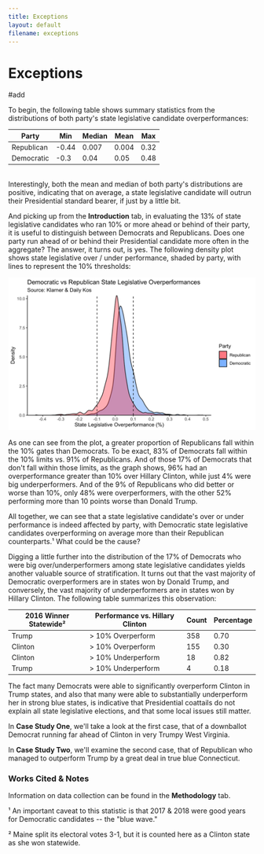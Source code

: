 ```yaml
---
title: Exceptions
layout: default
filename: exceptions
--- 
```


# Exceptions

#add

To begin, the following table shows summary statistics from the distributions of both party's state legislative candidate overperformances: 

Party | Min | Median | Mean | Max
--- | ---|---|---|---|
Republican | -0.44|0.007|0.004|0.32
Democratic| -0.3|0.04|0.05|0.48 

<br>
Interestingly, both the mean and median of both party's distributions are positive, indicating that on average, a state legislative candidate will outrun their Presidential standard bearer, if just by a little bit.

And picking up from the **Introduction** tab, in evaluating the 13% of state legislative candidates who ran 10% or more ahead or behind of their party, it is useful to distinguish between Democrats and Republicans. Does one party run ahead of or behind their Presidential candidate more often in the aggregate? The answer, it turns out, is yes. The following density plot shows state legislative over / under performance, shaded by party, with lines to represent the 10% thresholds:

![Density Plot of Ds and Rs](densityPlotWithLines.png)

As one can see from the plot, a greater proportion of Republicans fall within the 10% gates than Democrats. To be exact, 83% of Democrats fall within the 10% limits vs. 91% of Republicans. And of those 17% of Democrats that don't fall within those limits, as the graph shows, 96% had an overperformance greater than 10% over Hillary Clinton, while just 4% were big underperformers. And of the 9% of Republicans who did better or worse than 10%, only 48% were overperformers, with the other 52% performing more than 10 points worse than Donald Trump.

All together, we can see that a state legislative candidate's over or under performance is indeed affected by party, with Democratic state legislative candidates overperforming on average more than their Republican counterparts.¹ What could be the cause?

Digging a little further into the distribution of the 17% of Democrats who were big over/underperformers among state legislative candidates yields another valuable source of stratification. It turns out that the vast majority of Democratic overperformers are in states won by Donald Trump, and conversely, the vast majority of underperformers are in states won by Hillary Clinton. The following table summarizes this observation:


2016 Winner Statewide² | Performance vs. Hillary Clinton| Count | Percentage
--- | ---|---|---|
Trump | > 10% Overperform |358|0.70
Clinton | > 10% Overperform |155|0.30
Clinton | > 10% Underperform |18|0.82
Trump | > 10% Underperform |4|0.18

The fact many Democrats were able to significantly overperform Clinton in Trump states, and also that many were able to substantially underperform her in strong blue states, is indicative that Presidential coattails do not explain all state legislative elections, and that some local issues still matter.

In **Case Study One**, we'll take a look at the first case, that of a downballot Democrat running far ahead of Clinton in very Trumpy West Virginia.

In **Case Study Two**, we'll examine the second case, that of Republican who managed to outperform Trump by a great deal in true blue Connecticut.


### Works Cited & Notes

Information on data collection can be found in the **Methodology** tab.

¹ An important caveat to this statistic is that 2017 & 2018 were good years for Democratic candidates -- the "blue wave." 

² Maine split its electoral votes 3-1, but it is counted here as a Clinton state as she won statewide. 